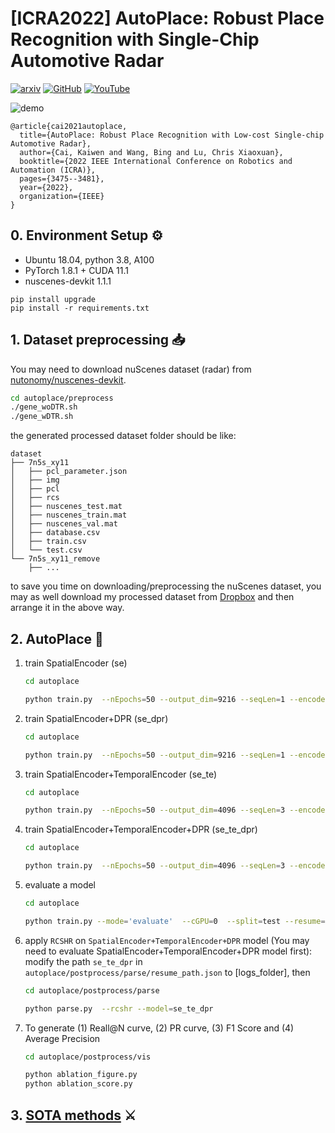 # [ICRA2022] AutoPlace: Robust Place Recognition with Single-Chip Automotive Radar

[![arxiv](https://img.shields.io/badge/arXiv-2109.08652-%23B31C1B?style=flat)](https://arxiv.org/abs/2109.08652)
[![GitHub](https://img.shields.io/website?label=Project%20Page&up_message=Up&url=https%3A%2F%2Fwww.csc.liv.ac.uk%2F~ramdrop%2Fautoplace.html)](https://www.csc.liv.ac.uk/~ramdrop/autoplace.html)
[![YouTube](https://img.shields.io/youtube/views/d_-ZYJhgGIk?label=YouTube&style=flat)](https://www.youtube.com/watch?v=d_-ZYJhgGIk&ab_channel=KaiwenCai)

![demo](demo.gif)

```shell
@article{cai2021autoplace,
  title={AutoPlace: Robust Place Recognition with Low-cost Single-chip Automotive Radar},
  author={Cai, Kaiwen and Wang, Bing and Lu, Chris Xiaoxuan},
  booktitle={2022 IEEE International Conference on Robotics and Automation (ICRA)},
  pages={3475--3481},
  year={2022},
  organization={IEEE}  
}
```

## 0. Environment Setup  ⚙️

* Ubuntu 18.04, python 3.8, A100
* PyTorch 1.8.1 + CUDA 11.1
* nuscenes-devkit 1.1.1

```
pip install upgrade
pip install -r requirements.txt
```

## 1. Dataset preprocessing 📥

You may need to download nuScenes dataset (radar) from [nutonomy/nuscenes-devkit](https://github.com/nutonomy/nuscenes-devkit).

```bash
cd autoplace/preprocess
./gene_woDTR.sh
./gene_wDTR.sh
```

the generated processed dataset folder should be like:

```
dataset
├── 7n5s_xy11
│   ├── pcl_parameter.json
│   ├── img
│   ├── pcl
│   ├── rcs
│   ├── nuscenes_test.mat
│   ├── nuscenes_train.mat
│   ├── nuscenes_val.mat
│   ├── database.csv
│   ├── train.csv
│   └── test.csv
└── 7n5s_xy11_remove
    ├── ...
```

to save you time on downloading/preprocessing the nuScenes dataset, you may as well download my processed dataset from [Dropbox](https://www.dropbox.com/s/yaqn1qa48ot4s9g/dataset.zip?dl=0) and then arrange it in the above way.

## 2. AutoPlace 🚗

1. train SpatialEncoder (se)

   ```bash
   cd autoplace

   python train.py  --nEpochs=50 --output_dim=9216 --seqLen=1 --encoder_dim=256 --net=autoplace --logsPath=logs_autoplace --cGPU=0 --split=val --imgDir='dataset/7n5s_xy11/img' --structDir='dataset/7n5s_xy11'
   ```
2. train SpatialEncoder+DPR (se_dpr)

   ```bash
   cd autoplace

   python train.py  --nEpochs=50 --output_dim=9216 --seqLen=1 --encoder_dim=256 --net=autoplace --logsPath=logs_autoplace --cGPU=0 --split=val --imgDir='dataset/7n5s_xy11_removal/img' --structDir='dataset/7n5s_xy11'
   ```
3. train SpatialEncoder+TemporalEncoder (se_te)

   ```bash
   cd autoplace

   python train.py  --nEpochs=50 --output_dim=4096 --seqLen=3 --encoder_dim=256 --net=autoplace --logsPath=logs_autoplace --cGPU=0 --split=val --imgDir='dataset/7n5s_xy11/img' --structDir='dataset/7n5s_xy11'
   ```
4. train SpatialEncoder+TemporalEncoder+DPR (se_te_dpr)

   ```bash
   cd autoplace

   python train.py  --nEpochs=50 --output_dim=4096 --seqLen=3 --encoder_dim=256 --net=autoplace --logsPath=logs_autoplace --cGPU=0 --split=val --imgDir='dataset/7n5s_xy11_removal/img' --structDir='dataset/7n5s_xy11'

   ```
5. evaluate a model

   ```bash
   cd autoplace

   python train.py --mode='evaluate'  --cGPU=0  --split=test --resume=[logs_folder]
   ```
6. apply `RCSHR` on `SpatialEncoder+TemporalEncoder+DPR` model (You may need to evaluate SpatialEncoder+TemporalEncoder+DPR model first): modify the path `se_te_dpr` in `autoplace/postprocess/parse/resume_path.json` to [logs_folder], then

   ```bash
   cd autoplace/postprocess/parse 

   python parse.py  --rcshr --model=se_te_dpr
   ```
7. To generate (1) Reall@N curve, (2) PR curve, (3) F1 Score and (4) Average Precision

   ```bash
   cd autoplace/postprocess/vis

   python ablation_figure.py 
   python ablation_score.py 
   ```

## 3. [SOTA methods](https://github.com/ramdrop/AutoPlace/blob/main/SOTA.md) ⚔
